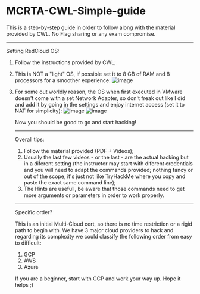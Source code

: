 # MCRTA-CWL-Simple-guide
This is a step-by-step guide in order to follow along with the material provided by CWL. No Flag sharing or any exam compromise.


----
Setting RedCloud OS:

1. Follow the instructions provided by CWL;
2. This is NOT a "light" OS, if possible set it to 8 GB of RAM and 8 processors for a smoother experience:
   ![image](https://github.com/user-attachments/assets/f923dd86-50c9-4207-a6e5-5de49e3656fe)
3. For some out worldly reason, the OS when first executed in VMware doesn't come with a set Network Adapter, so don't freak out like I did and add it by going in the settings and enjoy internet access (set it to NAT for simplicity):
   ![image](https://github.com/user-attachments/assets/eead0eb2-c323-40b1-ab77-0a169e8ffe7d)
   ![image](https://github.com/user-attachments/assets/102d99db-2749-44ee-b62b-b8fd647104c4)

   Now you should be good to go and start hacking!

   -----
   Overall tips:
   1. Follow the material provided (PDF + Videos);
   2. Usually the last few videos - or the last - are the actual hacking but in a diferent setting (the instructor may start with diferent credentials and you will need to adapt the commands provided; nothing fancy or out of the scope, it's just not like TryHackMe where you copy and paste the exact same command line);
   3. The Hints are usefull, be aware that those commands need to get more arguments or parameters in order to work properly.

   -----
   Specific order?

   This is an initial Multi-Cloud cert, so there is no time restriction or a rigid path to begin with. We have 3 major cloud providers to hack and regarding its complexity we could classify the following order from easy to difficult:
   1. GCP
   2. AWS
   3. Azure

   If you are a beginner, start with GCP and work your way up.
   Hope it helps ;)

